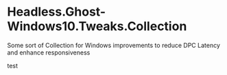 # Headless.Ghost-Windows10.Tweaks.Collection
Some sort of Collection for Windows improvements to reduce DPC Latency and enhance responsiveness



test
